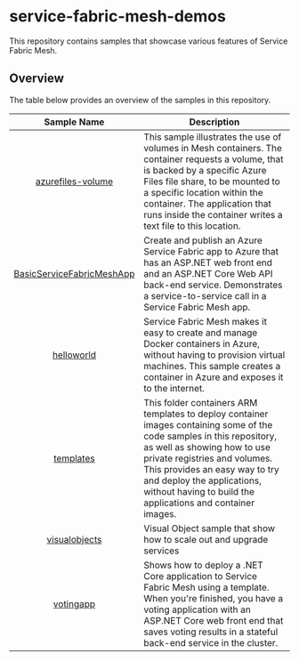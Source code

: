 # service-fabric-mesh-demos

This repository contains samples that showcase various features of Service Fabric Mesh.

## Overview

The table below provides an overview of the samples in this repository.

| Sample Name  | Description  |
|:-----------:|-------------|
| [azurefiles-volume](./azurefiles-volume) | This sample illustrates the use of volumes in Mesh containers. The container requests a volume, that is backed by a specific Azure Files file share, to be mounted to a specific location within the container. The application that runs inside the container writes a text file to this location. |
| [BasicServiceFabricMeshApp](./BasicServiceFabricMeshApp) | Create and publish an Azure Service Fabric app to Azure that has an ASP.NET web front end and an ASP.NET Core Web API back-end service. Demonstrates a service-to-service call in a Service Fabric Mesh app. |
| [helloworld](./helloworld) | Service Fabric Mesh makes it easy to create and manage Docker containers in Azure, without having to provision virtual machines. This sample creates a container in Azure and exposes it to the internet. |
| [templates](./templates) | This folder containers ARM templates to deploy container images containing some of the code samples in this repository, as well as showing how to use private registries and volumes. This provides an easy way to try and deploy the applications, without having to build the applications and container images. |
| [visualobjects](./visualobjects) | Visual Object sample that show how to scale out and upgrade services |
| [votingapp](./votingapp) | Shows how to deploy a .NET Core application to Service Fabric Mesh using a template. When you're finished, you have a voting application with an ASP.NET Core web front end that saves voting results in a stateful back-end service in the cluster. |
